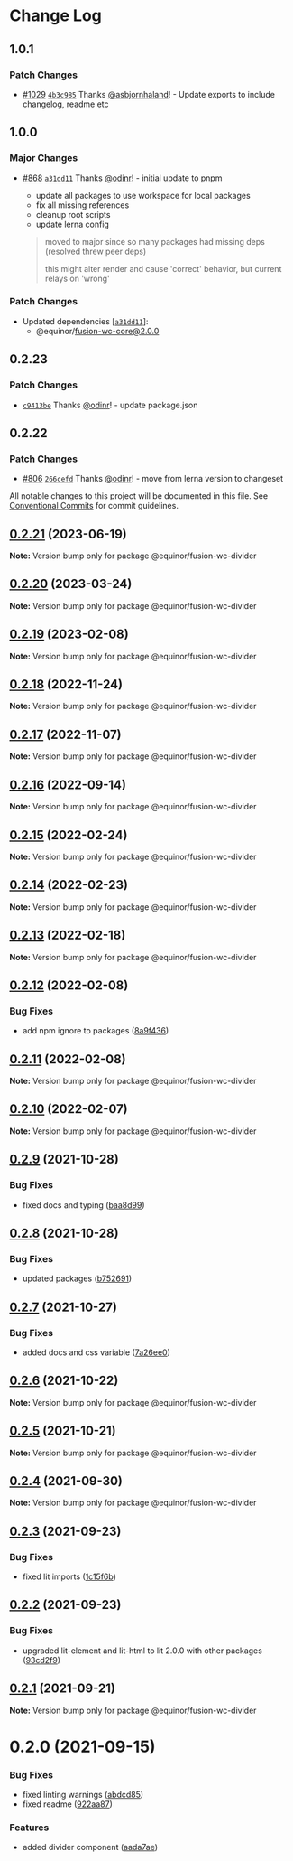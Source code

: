 # Change Log

## 1.0.1

### Patch Changes

- [#1029](https://github.com/equinor/fusion-web-components/pull/1029) [`4b3c985`](https://github.com/equinor/fusion-web-components/commit/4b3c9852192fc800a883570948e6b80e2d62ebad) Thanks [@asbjornhaland](https://github.com/asbjornhaland)! - Update exports to include changelog, readme etc

## 1.0.0

### Major Changes

- [#868](https://github.com/equinor/fusion-web-components/pull/868) [`a31dd11`](https://github.com/equinor/fusion-web-components/commit/a31dd11a7b8f5515cc62344849b2ce765861267a) Thanks [@odinr](https://github.com/odinr)! - initial update to pnpm

  - update all packages to use workspace for local packages
  - fix all missing references
  - cleanup root scripts
  - update lerna config

  > moved to major since so many packages had missing deps (resolved threw peer deps)
  >
  > this might alter render and cause 'correct' behavior, but current relays on 'wrong'

### Patch Changes

- Updated dependencies [[`a31dd11`](https://github.com/equinor/fusion-web-components/commit/a31dd11a7b8f5515cc62344849b2ce765861267a)]:
  - @equinor/fusion-wc-core@2.0.0

## 0.2.23

### Patch Changes

- [`c9413be`](https://github.com/equinor/fusion-web-components/commit/c9413beb02b168de63c2f978f121e80fe1b68614) Thanks [@odinr](https://github.com/odinr)! - update package.json

## 0.2.22

### Patch Changes

- [#806](https://github.com/equinor/fusion-web-components/pull/806) [`266cefd`](https://github.com/equinor/fusion-web-components/commit/266cefd493f898f440ce93e92e79964bbd33be59) Thanks [@odinr](https://github.com/odinr)! - move from lerna version to changeset

All notable changes to this project will be documented in this file.
See [Conventional Commits](https://conventionalcommits.org) for commit guidelines.

## [0.2.21](https://github.com/equinor/fusion-web-components/compare/@equinor/fusion-wc-divider@0.2.20...@equinor/fusion-wc-divider@0.2.21) (2023-06-19)

**Note:** Version bump only for package @equinor/fusion-wc-divider

## [0.2.20](https://github.com/equinor/fusion-web-components/compare/@equinor/fusion-wc-divider@0.2.19...@equinor/fusion-wc-divider@0.2.20) (2023-03-24)

**Note:** Version bump only for package @equinor/fusion-wc-divider

## [0.2.19](https://github.com/equinor/fusion-web-components/compare/@equinor/fusion-wc-divider@0.2.18...@equinor/fusion-wc-divider@0.2.19) (2023-02-08)

**Note:** Version bump only for package @equinor/fusion-wc-divider

## [0.2.18](https://github.com/equinor/fusion-web-components/compare/@equinor/fusion-wc-divider@0.2.17...@equinor/fusion-wc-divider@0.2.18) (2022-11-24)

**Note:** Version bump only for package @equinor/fusion-wc-divider

## [0.2.17](https://github.com/equinor/fusion-web-components/compare/@equinor/fusion-wc-divider@0.2.16...@equinor/fusion-wc-divider@0.2.17) (2022-11-07)

**Note:** Version bump only for package @equinor/fusion-wc-divider

## [0.2.16](https://github.com/equinor/fusion-web-components/compare/@equinor/fusion-wc-divider@0.2.15...@equinor/fusion-wc-divider@0.2.16) (2022-09-14)

**Note:** Version bump only for package @equinor/fusion-wc-divider

## [0.2.15](https://github.com/equinor/fusion-web-components/compare/@equinor/fusion-wc-divider@0.2.14...@equinor/fusion-wc-divider@0.2.15) (2022-02-24)

**Note:** Version bump only for package @equinor/fusion-wc-divider

## [0.2.14](https://github.com/equinor/fusion-web-components/compare/@equinor/fusion-wc-divider@0.2.13...@equinor/fusion-wc-divider@0.2.14) (2022-02-23)

**Note:** Version bump only for package @equinor/fusion-wc-divider

## [0.2.13](https://github.com/equinor/fusion-web-components/compare/@equinor/fusion-wc-divider@0.2.12...@equinor/fusion-wc-divider@0.2.13) (2022-02-18)

**Note:** Version bump only for package @equinor/fusion-wc-divider

## [0.2.12](https://github.com/equinor/fusion-web-components/compare/@equinor/fusion-wc-divider@0.2.11...@equinor/fusion-wc-divider@0.2.12) (2022-02-08)

### Bug Fixes

- add npm ignore to packages ([8a9f436](https://github.com/equinor/fusion-web-components/commit/8a9f436f4d38c0fec431d9388ce3098853f8babc))

## [0.2.11](https://github.com/equinor/fusion-web-components/compare/@equinor/fusion-wc-divider@0.2.10...@equinor/fusion-wc-divider@0.2.11) (2022-02-08)

**Note:** Version bump only for package @equinor/fusion-wc-divider

## [0.2.10](https://github.com/equinor/fusion-web-components/compare/@equinor/fusion-wc-divider@0.2.9...@equinor/fusion-wc-divider@0.2.10) (2022-02-07)

**Note:** Version bump only for package @equinor/fusion-wc-divider

## [0.2.9](https://github.com/equinor/fusion-web-components/compare/@equinor/fusion-wc-divider@0.2.8...@equinor/fusion-wc-divider@0.2.9) (2021-10-28)

### Bug Fixes

- fixed docs and typing ([baa8d99](https://github.com/equinor/fusion-web-components/commit/baa8d995094c8f4091193f4611210083bafde508))

## [0.2.8](https://github.com/equinor/fusion-web-components/compare/@equinor/fusion-wc-divider@0.2.7...@equinor/fusion-wc-divider@0.2.8) (2021-10-28)

### Bug Fixes

- updated packages ([b752691](https://github.com/equinor/fusion-web-components/commit/b75269105063dfbb150432bd86426e33d67ba869))

## [0.2.7](https://github.com/equinor/fusion-web-components/compare/@equinor/fusion-wc-divider@0.2.6...@equinor/fusion-wc-divider@0.2.7) (2021-10-27)

### Bug Fixes

- added docs and css variable ([7a26ee0](https://github.com/equinor/fusion-web-components/commit/7a26ee0359d9ce8442d08890388eac306b87d3f8))

## [0.2.6](https://github.com/equinor/fusion-web-components/compare/@equinor/fusion-wc-divider@0.2.5...@equinor/fusion-wc-divider@0.2.6) (2021-10-22)

**Note:** Version bump only for package @equinor/fusion-wc-divider

## [0.2.5](https://github.com/equinor/fusion-web-components/compare/@equinor/fusion-wc-divider@0.2.4...@equinor/fusion-wc-divider@0.2.5) (2021-10-21)

**Note:** Version bump only for package @equinor/fusion-wc-divider

## [0.2.4](https://github.com/equinor/fusion-web-components/compare/@equinor/fusion-wc-divider@0.2.3...@equinor/fusion-wc-divider@0.2.4) (2021-09-30)

**Note:** Version bump only for package @equinor/fusion-wc-divider

## [0.2.3](https://github.com/equinor/fusion-web-components/compare/@equinor/fusion-wc-divider@0.2.2...@equinor/fusion-wc-divider@0.2.3) (2021-09-23)

### Bug Fixes

- fixed lit imports ([1c15f6b](https://github.com/equinor/fusion-web-components/commit/1c15f6b865b9e43193942610f881ed1bc74a623c))

## [0.2.2](https://github.com/equinor/fusion-web-components/compare/@equinor/fusion-wc-divider@0.2.1...@equinor/fusion-wc-divider@0.2.2) (2021-09-23)

### Bug Fixes

- upgraded lit-element and lit-html to lit 2.0.0 with other packages ([93cd2f9](https://github.com/equinor/fusion-web-components/commit/93cd2f997d6045fd5ab69fe05ccee5acfa861ad7))

## [0.2.1](https://github.com/equinor/fusion-web-components/compare/@equinor/fusion-wc-divider@0.2.0...@equinor/fusion-wc-divider@0.2.1) (2021-09-21)

**Note:** Version bump only for package @equinor/fusion-wc-divider

# 0.2.0 (2021-09-15)

### Bug Fixes

- fixed linting warnings ([abdcd85](https://github.com/equinor/fusion-web-components/commit/abdcd8551d6a69f0caedbde6c3a83a1be0b60b2e))
- fixed readme ([922aa87](https://github.com/equinor/fusion-web-components/commit/922aa87225d138dacee534b5b685a73312086158))

### Features

- added divider component ([aada7ae](https://github.com/equinor/fusion-web-components/commit/aada7ae231a2da8baa70d93baabbac1328f12b7e))
